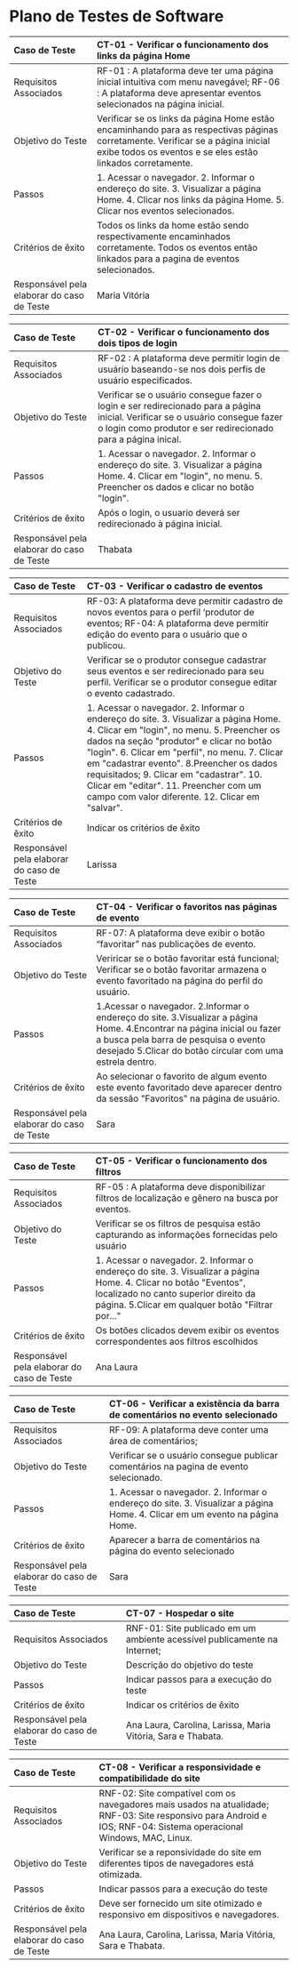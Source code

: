 # Plano de Testes de Software

|Caso de Teste    | CT-01 - Verificar o funcionamento dos links da página Home |
|:---|:---|
| Requisitos Associados | RF-01 : A plataforma deve ter uma página inicial intuitiva com menu navegável; RF-06 : A plataforma deve apresentar eventos selecionados na página inicial.  |
| Objetivo do Teste | Verificar se os links da página Home estão encaminhando para as respectivas páginas corretamente. Verificar se a página inicial exibe todos os eventos e se eles estão linkados corretamente.|
| Passos | 1. Acessar o navegador. 2. Informar o endereço do site. 3. Visualizar a página Home. 4. Clicar nos links da página Home. 5. Clicar nos eventos selecionados. |
| Critérios de êxito | Todos os links da home estão sendo respectivamente encaminhados corretamente. Todos os eventos então linkados para a pagina de eventos selecionados.  |
| Responsável pela elaborar do caso de Teste | Maria Vitória |

|Caso de Teste    | CT-02 - Verificar o funcionamento dos dois tipos de login |
|:---|:---|
| Requisitos Associados | RF-02 : A plataforma deve permitir login de usuário baseando-se nos dois perfis de usuário especificados. |
| Objetivo do Teste | Verificar se o usuário consegue fazer o login e ser redirecionado para a página inicial. Verificar se o usuário consegue fazer o login como produtor e ser redirecionado para a página inical. |
| Passos | 1. Acessar o navegador. 2. Informar o endereço do site. 3. Visualizar a página Home. 4. Clicar em "login", no menu. 5. Preencher os dados e clicar no botão "login". |
| Critérios de êxito | Após o login, o usuario deverá ser redirecionado à página inicial.  |
| Responsável pela elaborar do caso de Teste | Thabata |

|Caso de Teste    | CT-03 - Verificar o cadastro de eventos |
|:---|:---|
| Requisitos Associados | RF-03: A plataforma deve permitir cadastro de novos eventos para o perfil ‘produtor de eventos; RF-04: A plataforma deve permitir edição do evento para o usuário que o publicou. |
| Objetivo do Teste | Verificar se o produtor consegue cadastrar seus eventos e ser redirecionado para seu perfil. Verificar se o produtor consegue editar o evento cadastrado. |
| Passos | 1. Acessar o navegador. 2. Informar o endereço do site. 3. Visualizar a página Home. 4. Clicar em "login", no menu. 5. Preencher os dados na seção "produtor" e clicar no botão "login". 6. Clicar em "perfil", no menu. 7. Clicar em "cadastrar evento". 8.Preencher os dados requisitados; 9. Clicar em "cadastrar". 10. Clicar em "editar". 11. Preencher com um campo com valor diferente. 12. Clicar em "salvar". |
| Critérios de êxito | Indicar os critérios de êxito  |
| Responsável pela elaborar do caso de Teste | Larissa |

|Caso de Teste    | CT-04 - Verificar o favoritos nas páginas de evento |
|:---|:---|
| Requisitos Associados | RF-07: A plataforma deve exibir o botão “favoritar” nas publicações de evento. |
| Objetivo do Teste | Veriricar se o botão favoritar está funcional; Verificar se o botão favoritar armazena o evento favoritado na página do perfil do usuário. |
| Passos | 1.Acessar o navegador. 2.Informar o endereço do site. 3.Visualizar a página Home. 4.Encontrar na página inicial ou fazer a busca pela barra  de pesquisa o evento desejado 5.Clicar do botão circular com uma estrela dentro. |
| Critérios de êxito | Ao selecionar o favorito de algum evento este evento favoritado deve aparecer dentro da sessão "Favoritos" na página de usuário.  |
| Responsável pela elaborar do caso de Teste | Sara |

|Caso de Teste    | CT-05 - Verificar o funcionamento dos filtros |
|:---|:---|
| Requisitos Associados | RF-05 : A plataforma deve disponibilizar filtros de localização e gênero na busca por eventos. |
| Objetivo do Teste | Verificar se os filtros de pesquisa estão capturando as informações fornecidas pelo usuário |
| Passos | 1. Acessar o navegador. 2. Informar o endereço do site. 3. Visualizar a página Home. 4. Clicar no botão "Eventos", localizado no canto superior direito da página. 5.Clicar em qualquer botão "Filtrar por..." |
| Critérios de êxito | Os botões clicados devem exibir os eventos correspondentes aos filtros escolhidos  |
| Responsável pela elaborar do caso de Teste | Ana Laura |

|Caso de Teste    | CT-06 - Verificar a existência da barra de comentários no evento selecionado|
|:---|:---|
| Requisitos Associados | RF-09: A plataforma deve conter uma área de comentários; |
| Objetivo do Teste | Verificar se o usuário consegue publicar comentários na pagina de evento selecionado. |
| Passos | 1. Acessar o navegador. 2. Informar o endereço do site. 3. Visualizar a página Home. 4. Clicar em um evento na página Home. |
| Critérios de êxito | Aparecer a barra de comentários na página do evento selecionado  |
| Responsável pela elaborar do caso de Teste | Sara |

|Caso de Teste    | CT-07 - Hospedar o site |
|:---|:---|
| Requisitos Associados | RNF-01: Site publicado em um ambiente acessível publicamente na Internet; |
| Objetivo do Teste | Descrição do objetivo do teste |
| Passos | Indicar passos para a execução do teste |
| Critérios de êxito | Indicar os critérios de êxito  |
| Responsável pela elaborar do caso de Teste | Ana Laura, Carolina, Larissa, Maria Vitória, Sara e Thabata. |

|Caso de Teste    | CT-08 - Verificar a responsividade e compatibilidade do site |
|:---|:---|
| Requisitos Associados | RNF-02: Site compatível com os navegadores mais usados na atualidade; RNF-03: Site responsivo para Android e IOS; RNF-04: Sistema operacional Windows, MAC, Linux. |
| Objetivo do Teste | Verificar se a reponsividade do site em diferentes tipos de navegadores está otimizada. |
| Passos | Indicar passos para a execução do teste |
| Critérios de êxito | Deve ser fornecido um site otimizado e responsivo em dispositivos e navegadores.  |
| Responsável pela elaborar do caso de Teste | Ana Laura, Carolina, Larissa, Maria Vitória, Sara e Thabata. |
